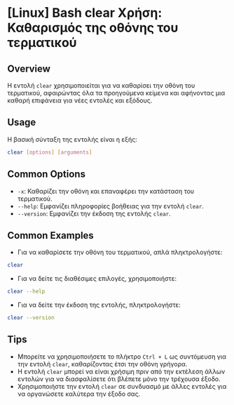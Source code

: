 # [Linux] Bash clear Χρήση: Καθαρισμός της οθόνης του τερματικού

## Overview
Η εντολή `clear` χρησιμοποιείται για να καθαρίσει την οθόνη του τερματικού, αφαιρώντας όλα τα προηγούμενα κείμενα και αφήνοντας μια καθαρή επιφάνεια για νέες εντολές και εξόδους.

## Usage
Η βασική σύνταξη της εντολής είναι η εξής:

```bash
clear [options] [arguments]
```

## Common Options
- `-x`: Καθαρίζει την οθόνη και επαναφέρει την κατάσταση του τερματικού.
- `--help`: Εμφανίζει πληροφορίες βοήθειας για την εντολή `clear`.
- `--version`: Εμφανίζει την έκδοση της εντολής `clear`.

## Common Examples
- Για να καθαρίσετε την οθόνη του τερματικού, απλά πληκτρολογήστε:

```bash
clear
```

- Για να δείτε τις διαθέσιμες επιλογές, χρησιμοποιήστε:

```bash
clear --help
```

- Για να δείτε την έκδοση της εντολής, πληκτρολογήστε:

```bash
clear --version
```

## Tips
- Μπορείτε να χρησιμοποιήσετε το πλήκτρο `Ctrl + L` ως συντόμευση για την εντολή `clear`, καθαρίζοντας έτσι την οθόνη γρήγορα.
- Η εντολή `clear` μπορεί να είναι χρήσιμη πριν από την εκτέλεση άλλων εντολών για να διασφαλίσετε ότι βλέπετε μόνο την τρέχουσα έξοδο.
- Χρησιμοποιήστε την εντολή `clear` σε συνδυασμό με άλλες εντολές για να οργανώσετε καλύτερα την έξοδο σας.